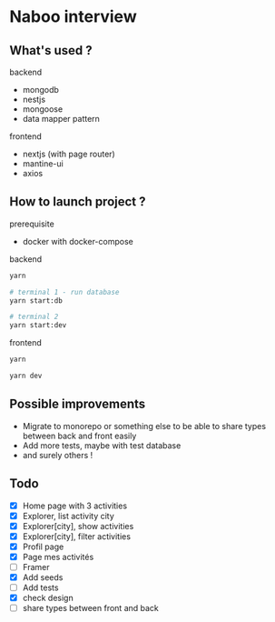 # Naboo interview

## What's used ?

backend

- mongodb
- nestjs
- mongoose
- data mapper pattern

frontend

- nextjs (with page router)
- mantine-ui
- axios

## How to launch project ?

prerequisite

- docker with docker-compose

backend

```bash
yarn

# terminal 1 - run database
yarn start:db

# terminal 2
yarn start:dev
```

frontend

```bash
yarn

yarn dev
```

## Possible improvements

- Migrate to monorepo or something else to be able to share types between back and front easily
- Add more tests, maybe with test database
- and surely others !

## Todo

- [x] Home page with 3 activities
- [x] Explorer, list activity city
- [x] Explorer[city], show activities
- [x] Explorer[city], filter activities
- [x] Profil page
- [x] Page mes activités
- [ ] Framer
- [x] Add seeds
- [ ] Add tests
- [x] check design
- [ ] share types between front and back
